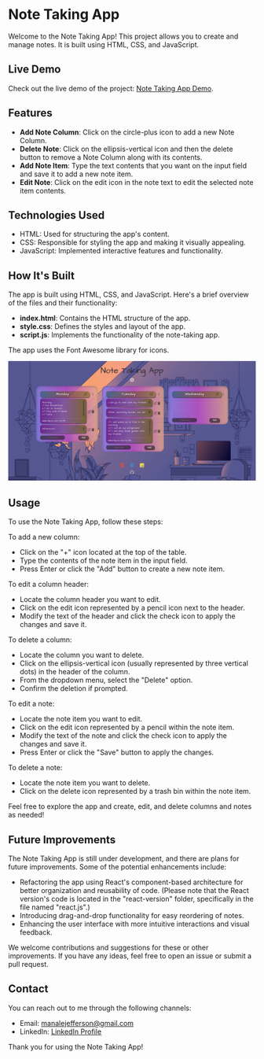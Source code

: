 # Note Taking App

Welcome to the Note Taking App! This project allows you to create and manage notes. It is built using HTML, CSS, and JavaScript.

## Live Demo

Check out the live demo of the project: [Note Taking App Demo](https://jeffs0412.github.io/note-taking-app).

## Features

- **Add Note Column**: Click on the circle-plus icon to add a new Note Column.
- **Delete Note**: Click on the ellipsis-vertical icon and then the delete button to remove a Note Column along with its contents.
- **Add Note Item**: Type the text contents that you want on the input field and save it to add a new note item.
- **Edit Note**: Click on the edit icon in the note text to edit the selected note item contents.

## Technologies Used

- HTML: Used for structuring the app's content.
- CSS: Responsible for styling the app and making it visually appealing.
- JavaScript: Implemented interactive features and functionality.

## How It's Built

The app is built using HTML, CSS, and JavaScript. Here's a brief overview of the files and their functionality:

- **index.html**: Contains the HTML structure of the app.
- **style.css**: Defines the styles and layout of the app.
- **script.js**: Implements the functionality of the note-taking app.

The app uses the Font Awesome library for icons.

![Note Taking App](images/note-app1.png)

## Usage

To use the Note Taking App, follow these steps:

To add a new column:

- Click on the "+" icon located at the top of the table.
- Type the contents of the note item in the input field.
- Press Enter or click the "Add" button to create a new note item.

To edit a column header:

- Locate the column header you want to edit.
- Click on the edit icon represented by a pencil icon next to the header.
- Modify the text of the header and click the check icon to apply the changes and save it.

To delete a column:

- Locate the column you want to delete.
- Click on the ellipsis-vertical icon (usually represented by three vertical dots) in the header of the column.
- From the dropdown menu, select the "Delete" option.
- Confirm the deletion if prompted.

To edit a note:

- Locate the note item you want to edit.
- Click on the edit icon represented by a pencil within the note item.
- Modify the text of the note and click the check icon to apply the changes and save it.
- Press Enter or click the "Save" button to apply the changes.

To delete a note:

- Locate the note item you want to delete.
- Click on the delete icon represented by a trash bin within the note item.

Feel free to explore the app and create, edit, and delete columns and notes as needed!

## Future Improvements

The Note Taking App is still under development, and there are plans for future improvements. Some of the potential enhancements include:

- Refactoring the app using React's component-based architecture for better organization and reusability of code. (Please note that the React version's code is located in the "react-version" folder, specifically in the file named "react.js".)
- Introducing drag-and-drop functionality for easy reordering of notes.
- Enhancing the user interface with more intuitive interactions and visual feedback.

We welcome contributions and suggestions for these or other improvements. If you have any ideas, feel free to open an issue or submit a pull request.

## Contact

You can reach out to me through the following channels:
- Email: manalejefferson@gmail.com
- LinkedIn: [LinkedIn Profile](https://www.linkedin.com/in/jefferson-manale/)

Thank you for using the Note Taking App!
